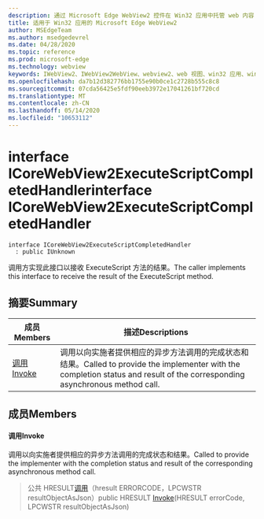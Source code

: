 ```yaml
---
description: 通过 Microsoft Edge WebView2 控件在 Win32 应用中托管 web 内容
title: 适用于 Win32 应用的 Microsoft Edge WebView2
author: MSEdgeTeam
ms.author: msedgedevrel
ms.date: 04/28/2020
ms.topic: reference
ms.prod: microsoft-edge
ms.technology: webview
keywords: IWebView2、IWebView2WebView、webview2、web 视图、win32 应用、win32、edge、ICoreWebView2、ICoreWebView2Controller、浏览器控件、边缘 html
ms.openlocfilehash: da7b12d382776bb1755e90b0ce1c2728b555c8c8
ms.sourcegitcommit: 07cda56425e5fdf90eeb3972e17041261bf720cd
ms.translationtype: MT
ms.contentlocale: zh-CN
ms.lasthandoff: 05/14/2020
ms.locfileid: "10653112"
---
```

# <span data-ttu-id="064d6-104">interface ICoreWebView2ExecuteScriptCompletedHandler</span><span class="sxs-lookup"><span data-stu-id="064d6-104">interface ICoreWebView2ExecuteScriptCompletedHandler</span></span> 

```
interface ICoreWebView2ExecuteScriptCompletedHandler
  : public IUnknown
```

<span data-ttu-id="064d6-105">调用方实现此接口以接收 ExecuteScript 方法的结果。</span><span class="sxs-lookup"><span data-stu-id="064d6-105">The caller implements this interface to receive the result of the ExecuteScript method.</span></span>

## <span data-ttu-id="064d6-106">摘要</span><span class="sxs-lookup"><span data-stu-id="064d6-106">Summary</span></span>

 <span data-ttu-id="064d6-107">成员</span><span class="sxs-lookup"><span data-stu-id="064d6-107">Members</span></span>                        | <span data-ttu-id="064d6-108">描述</span><span class="sxs-lookup"><span data-stu-id="064d6-108">Descriptions</span></span>
--------------------------------|---------------------------------------------
[<span data-ttu-id="064d6-109">调用</span><span class="sxs-lookup"><span data-stu-id="064d6-109">Invoke</span></span>](#invoke) | <span data-ttu-id="064d6-110">调用以向实施者提供相应的异步方法调用的完成状态和结果。</span><span class="sxs-lookup"><span data-stu-id="064d6-110">Called to provide the implementer with the completion status and result of the corresponding asynchronous method call.</span></span>

## <span data-ttu-id="064d6-111">成员</span><span class="sxs-lookup"><span data-stu-id="064d6-111">Members</span></span>

#### <span data-ttu-id="064d6-112">调用</span><span class="sxs-lookup"><span data-stu-id="064d6-112">Invoke</span></span> 

<span data-ttu-id="064d6-113">调用以向实施者提供相应的异步方法调用的完成状态和结果。</span><span class="sxs-lookup"><span data-stu-id="064d6-113">Called to provide the implementer with the completion status and result of the corresponding asynchronous method call.</span></span>

> <span data-ttu-id="064d6-114">公共 HRESULT[调用](#invoke)（hresult ERRORCODE，LPCWSTR resultObjectAsJson）</span><span class="sxs-lookup"><span data-stu-id="064d6-114">public HRESULT [Invoke](#invoke)(HRESULT errorCode, LPCWSTR resultObjectAsJson)</span></span>

